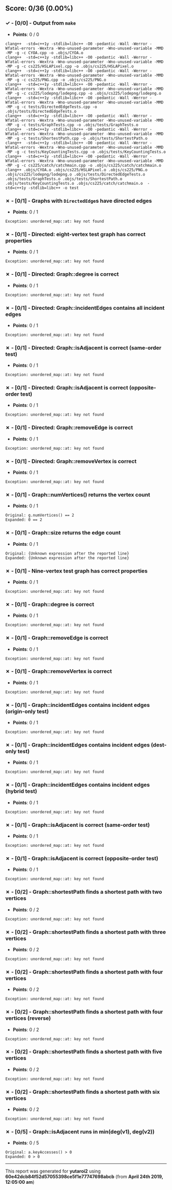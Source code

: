 


## Score: 0/36 (0.00%)


### ✓ - [0/0] - Output from `make`

- **Points**: 0 / 0


```
clang++  -std=c++1y -stdlib=libc++ -O0 -pedantic -Wall -Werror -Wfatal-errors -Wextra -Wno-unused-parameter -Wno-unused-variable -MMD -MP -g -c CYOA.cpp -o .objs/CYOA.o
clang++  -std=c++1y -stdlib=libc++ -O0 -pedantic -Wall -Werror -Wfatal-errors -Wextra -Wno-unused-parameter -Wno-unused-variable -MMD -MP -g -c cs225/HSLAPixel.cpp -o .objs/cs225/HSLAPixel.o
clang++  -std=c++1y -stdlib=libc++ -O0 -pedantic -Wall -Werror -Wfatal-errors -Wextra -Wno-unused-parameter -Wno-unused-variable -MMD -MP -g -c cs225/PNG.cpp -o .objs/cs225/PNG.o
clang++  -std=c++1y -stdlib=libc++ -O0 -pedantic -Wall -Werror -Wfatal-errors -Wextra -Wno-unused-parameter -Wno-unused-variable -MMD -MP -g -c cs225/lodepng/lodepng.cpp -o .objs/cs225/lodepng/lodepng.o
clang++  -std=c++1y -stdlib=libc++ -O0 -pedantic -Wall -Werror -Wfatal-errors -Wextra -Wno-unused-parameter -Wno-unused-variable -MMD -MP -g -c tests/DirectedEdgeTests.cpp -o .objs/tests/DirectedEdgeTests.o
clang++  -std=c++1y -stdlib=libc++ -O0 -pedantic -Wall -Werror -Wfatal-errors -Wextra -Wno-unused-parameter -Wno-unused-variable -MMD -MP -g -c tests/GraphTests.cpp -o .objs/tests/GraphTests.o
clang++  -std=c++1y -stdlib=libc++ -O0 -pedantic -Wall -Werror -Wfatal-errors -Wextra -Wno-unused-parameter -Wno-unused-variable -MMD -MP -g -c tests/ShortestPath.cpp -o .objs/tests/ShortestPath.o
clang++  -std=c++1y -stdlib=libc++ -O0 -pedantic -Wall -Werror -Wfatal-errors -Wextra -Wno-unused-parameter -Wno-unused-variable -MMD -MP -g -c tests/KeyCountingTests.cpp -o .objs/tests/KeyCountingTests.o
clang++  -std=c++1y -stdlib=libc++ -O0 -pedantic -Wall -Werror -Wfatal-errors -Wextra -Wno-unused-parameter -Wno-unused-variable -MMD -MP -g -c cs225/catch/catchmain.cpp -o .objs/cs225/catch/catchmain.o
clang++ .objs/CYOA.o .objs/cs225/HSLAPixel.o .objs/cs225/PNG.o .objs/cs225/lodepng/lodepng.o .objs/tests/DirectedEdgeTests.o .objs/tests/GraphTests.o .objs/tests/ShortestPath.o .objs/tests/KeyCountingTests.o .objs/cs225/catch/catchmain.o  -std=c++1y -stdlib=libc++ -o test

```


### ✗ - [0/1] - Graphs with `DirectedEdge`s have directed edges

- **Points**: 0 / 1


```
Exception: unordered_map::at: key not found
```


### ✗ - [0/1] - Directed: eight-vertex test graph has correct properties

- **Points**: 0 / 1


```
Exception: unordered_map::at: key not found
```


### ✗ - [0/1] - Directed: Graph::degree is correct

- **Points**: 0 / 1


```
Exception: unordered_map::at: key not found
```


### ✗ - [0/1] - Directed: Graph::incidentEdges contains all incident edges

- **Points**: 0 / 1


```
Exception: unordered_map::at: key not found
```


### ✗ - [0/1] - Directed: Graph::isAdjacent is correct (same-order test)

- **Points**: 0 / 1


```
Exception: unordered_map::at: key not found
```


### ✗ - [0/1] - Directed: Graph::isAdjacent is correct (opposite-order test)

- **Points**: 0 / 1


```
Exception: unordered_map::at: key not found
```


### ✗ - [0/1] - Directed: Graph::removeEdge is correct

- **Points**: 0 / 1


```
Exception: unordered_map::at: key not found
```


### ✗ - [0/1] - Directed: Graph::removeVertex is correct

- **Points**: 0 / 1


```
Exception: unordered_map::at: key not found
```


### ✗ - [0/1] - Graph::numVertices() returns the vertex count

- **Points**: 0 / 1


```
Original: g.numVertices() == 2
Expanded: 0 == 2
```


### ✗ - [0/1] - Graph::size returns the edge count

- **Points**: 0 / 1


```
Original: {Unknown expression after the reported line}
Expanded: {Unknown expression after the reported line}
```


### ✗ - [0/1] - Nine-vertex test graph has correct properties

- **Points**: 0 / 1


```
Exception: unordered_map::at: key not found
```


### ✗ - [0/1] - Graph::degree is correct

- **Points**: 0 / 1


```
Exception: unordered_map::at: key not found
```


### ✗ - [0/1] - Graph::removeEdge is correct

- **Points**: 0 / 1


```
Exception: unordered_map::at: key not found
```


### ✗ - [0/1] - Graph::removeVertex is correct

- **Points**: 0 / 1


```
Exception: unordered_map::at: key not found
```


### ✗ - [0/1] - Graph::incidentEdges contains incident edges (origin-only test)

- **Points**: 0 / 1


```
Exception: unordered_map::at: key not found
```


### ✗ - [0/1] - Graph::incidentEdges contains incident edges (dest-only test)

- **Points**: 0 / 1


```
Exception: unordered_map::at: key not found
```


### ✗ - [0/1] - Graph::incidentEdges contains incident edges (hybrid test)

- **Points**: 0 / 1


```
Exception: unordered_map::at: key not found
```


### ✗ - [0/1] - Graph::isAdjacent is correct (same-order test)

- **Points**: 0 / 1


```
Exception: unordered_map::at: key not found
```


### ✗ - [0/1] - Graph::isAdjacent is correct (opposite-order test)

- **Points**: 0 / 1


```
Exception: unordered_map::at: key not found
```


### ✗ - [0/2] - Graph::shortestPath finds a shortest path with two vertices

- **Points**: 0 / 2


```
Exception: unordered_map::at: key not found
```


### ✗ - [0/2] - Graph::shortestPath finds a shortest path with three vertices

- **Points**: 0 / 2


```
Exception: unordered_map::at: key not found
```


### ✗ - [0/2] - Graph::shortestPath finds a shortest path with four vertices

- **Points**: 0 / 2


```
Exception: unordered_map::at: key not found
```


### ✗ - [0/2] - Graph::shortestPath finds a shortest path with four vertices (reverse)

- **Points**: 0 / 2


```
Exception: unordered_map::at: key not found
```


### ✗ - [0/2] - Graph::shortestPath finds a shortest path with five vertices

- **Points**: 0 / 2


```
Exception: unordered_map::at: key not found
```


### ✗ - [0/2] - Graph::shortestPath finds a shortest path with six vertices

- **Points**: 0 / 2


```
Exception: unordered_map::at: key not found
```


### ✗ - [0/5] - Graph::isAdjacent runs in min(deg(v1)\, deg(v2))

- **Points**: 0 / 5


```
Original: a.keyAccesses() > 0
Expanded: 0 > 0
```


---

This report was generated for **yutaroi2** using **60e42dcb84f52d57055398ce5f1e77747698abcb** (from **April 24th 2019, 12:05:00 am**)
